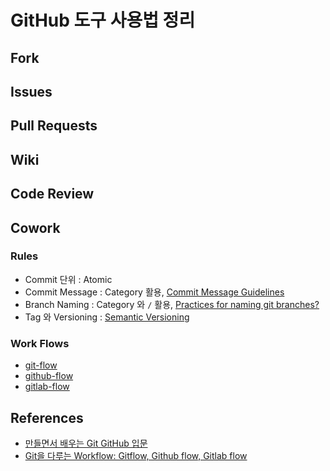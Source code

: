 # GitHub 도구 사용법 정리

## Fork

## Issues

## Pull Requests

## Wiki 

## Code Review

## Cowork

### Rules

* Commit 단위 : Atomic
* Commit Message : Category 활용, [Commit Message Guidelines](https://gist.github.com/robertpainsi/b632364184e70900af4ab688decf6f53)
* Branch Naming : Category 와 `/` 활용, [Practices for naming git branches?](https://stackoverflow.com/questions/273695/what-are-some-examples-of-commonly-used-practices-for-naming-git-branches)
* Tag 와 Versioning : [Semantic Versioning](https://semver.org)

### Work Flows

* [git-flow](https://www.atlassian.com/git/tutorials/comparing-workflows/gitflow-workflow)
* [github-flow](https://guides.github.com/introduction/flow/)
* [gitlab-flow](https://docs.gitlab.com/ee/topics/gitlab_flow.html) 

## References

* [만들면서 배우는 Git GitHub 입문](https://www.hanbit.co.kr/store/books/look.php?p_code=B8463790401)
* [Git을 다루는 Workflow: Gitflow, Github flow, Gitlab flow](https://medium.com/extales/git을-다루는-workflow-gitflow-github-flow-gitlab-flow-849d4e4104d9)